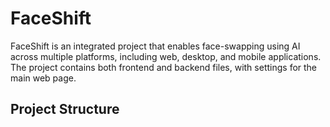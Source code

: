 # FaceShift

FaceShift is an integrated project that enables face-swapping using AI across multiple platforms, including web, desktop, and mobile applications. The project contains both frontend and backend files, with settings for the main web page.

## Project Structure

